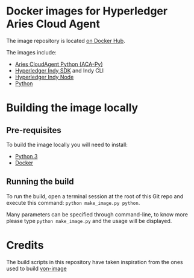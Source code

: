 # Docker images for Hyperledger Aries Cloud Agent

The image repository is located [on Docker Hub](https://hub.docker.com/r/hyperledger/aries-cloudagent-container/).

The images include:

-   [Aries CloudAgent Python (ACA-Py)](https://github.com/hyperledger/aries-cloudagent-python)
-   [Hyperledger Indy SDK](https://github.com/hyperledger/indy-sdk) and Indy CLI
-   [Hyperledger Indy Node](https://github.com/hyperledger/indy-node)
-   [Python](https://www.python.org/)

# Building the image locally

## Pre-requisites

To build the image locally you will need to install:

-   [Python 3](https://www.python.org/)
-   [Docker](https://www.docker.com/)

## Running the build

To run the build, open a terminal session at the root of this Git repo and execute this command: `python make_image.py python`.

Many parameters can be specified through command-line, to know more please type `python make_image.py` and the usage will be displayed.

# Credits

The build scripts in this repository have taken inspiration from the ones used to build [von-image](https://github.com/PSPC-SPAC-buyandsell/von-image)
